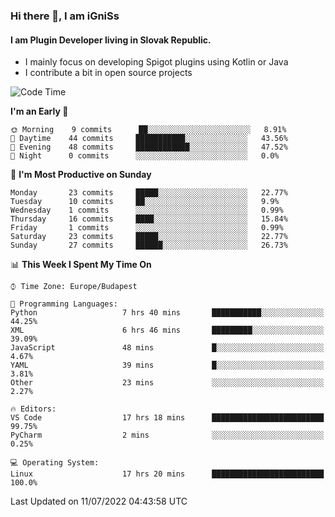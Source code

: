 ### Hi there 👋, I am iGniSs

#### I am Plugin Developer living in Slovak Republic.
- I mainly focus on developing Spigot plugins using Kotlin or Java
- I contribute a bit in open source projects

<!--START_SECTION:waka-->
![Code Time](http://img.shields.io/badge/Code%20Time-810%20hrs%2024%20mins-blue)

**I'm an Early 🐤** 

```text
🌞 Morning    9 commits      ██░░░░░░░░░░░░░░░░░░░░░░░   8.91% 
🌆 Daytime    44 commits     ███████████░░░░░░░░░░░░░░   43.56% 
🌃 Evening    48 commits     ████████████░░░░░░░░░░░░░   47.52% 
🌙 Night      0 commits      ░░░░░░░░░░░░░░░░░░░░░░░░░   0.0%

```
📅 **I'm Most Productive on Sunday** 

```text
Monday       23 commits     █████░░░░░░░░░░░░░░░░░░░░   22.77% 
Tuesday      10 commits     ██░░░░░░░░░░░░░░░░░░░░░░░   9.9% 
Wednesday    1 commits      ░░░░░░░░░░░░░░░░░░░░░░░░░   0.99% 
Thursday     16 commits     ████░░░░░░░░░░░░░░░░░░░░░   15.84% 
Friday       1 commits      ░░░░░░░░░░░░░░░░░░░░░░░░░   0.99% 
Saturday     23 commits     █████░░░░░░░░░░░░░░░░░░░░   22.77% 
Sunday       27 commits     ██████░░░░░░░░░░░░░░░░░░░   26.73%

```


📊 **This Week I Spent My Time On** 

```text
⌚︎ Time Zone: Europe/Budapest

💬 Programming Languages: 
Python                   7 hrs 40 mins       ███████████░░░░░░░░░░░░░░   44.25% 
XML                      6 hrs 46 mins       █████████░░░░░░░░░░░░░░░░   39.09% 
JavaScript               48 mins             █░░░░░░░░░░░░░░░░░░░░░░░░   4.67% 
YAML                     39 mins             █░░░░░░░░░░░░░░░░░░░░░░░░   3.81% 
Other                    23 mins             ░░░░░░░░░░░░░░░░░░░░░░░░░   2.27%

🔥 Editors: 
VS Code                  17 hrs 18 mins      █████████████████████████   99.75% 
PyCharm                  2 mins              ░░░░░░░░░░░░░░░░░░░░░░░░░   0.25%

💻 Operating System: 
Linux                    17 hrs 20 mins      █████████████████████████   100.0%

```


 Last Updated on 11/07/2022 04:43:58 UTC
<!--END_SECTION:waka-->